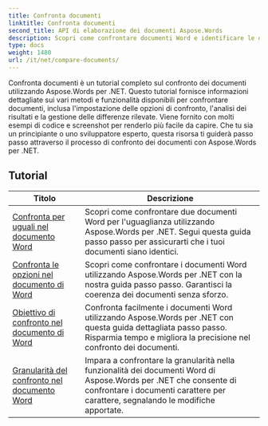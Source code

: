 ```yaml
---
title: Confronta documenti
linktitle: Confronta documenti
second_title: API di elaborazione dei documenti Aspose.Words
description: Scopri come confrontare documenti Word e identificare le differenze utilizzando Aspose.Words per .NET. Guide ed esempi pratici inclusi.
type: docs
weight: 1480
url: /it/net/compare-documents/
---
```


Confronta documenti è un tutorial completo sul confronto dei documenti utilizzando Aspose.Words per .NET. Questo tutorial fornisce informazioni dettagliate sui vari metodi e funzionalità disponibili per confrontare documenti, inclusa l'impostazione delle opzioni di confronto, l'analisi dei risultati e la gestione delle differenze rilevate. Viene fornito con molti esempi di codice e screenshot per renderlo più facile da capire. Che tu sia un principiante o uno sviluppatore esperto, questa risorsa ti guiderà passo passo attraverso il processo di confronto dei documenti con Aspose.Words per .NET.

 ## Tutorial
| Titolo | Descrizione |
| --- | --- |
| [Confronta per uguali nel documento Word](./compare-for-equal/) | Scopri come confrontare due documenti Word per l'uguaglianza utilizzando Aspose.Words per .NET. Segui questa guida passo passo per assicurarti che i tuoi documenti siano identici. |
| [Confronta le opzioni nel documento di Word](./compare-options/) | Scopri come confrontare i documenti Word utilizzando Aspose.Words per .NET con la nostra guida passo passo. Garantisci la coerenza dei documenti senza sforzo. |
| [Obiettivo di confronto nel documento di Word](./comparison-target/) | Confronta facilmente i documenti Word utilizzando Aspose.Words per .NET con questa guida dettagliata passo passo. Risparmia tempo e migliora la precisione nel confronto dei documenti. |
| [Granularità del confronto nel documento Word](./comparison-granularity/) | Impara a confrontare la granularità nella funzionalità dei documenti Word di Aspose.Words per .NET che consente di confrontare i documenti carattere per carattere, segnalando le modifiche apportate. |